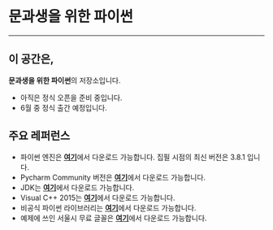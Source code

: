 # 문과생을 위한 파이썬
-------

## 이 공간은,
**문과생을 위한 파이썬**의 저장소입니다.
- 아직은 정식 오픈을 준비 중입니다.
- 6월 중 정식 출간 예정입니다.
## 주요 레퍼런스
- 파이썬 엔진은 [**여기**][python]에서 다운로드 가능합니다. 집필 시점의 최신 버전은 3.8.1 입니다.
- Pycharm Community 버전은 [**여기**][pycharm]에서 다운로드 가능합니다.
- JDK는 [**여기**][jdk]에서 다운로드 가능합니다.
- Visual C++ 2015는 [**여기**][vc]에서 다운로드 가능합니다.
- 비공식 파이썬 라이브러리는 [**여기**][unofficial]에서 다운로드 가능합니다.
- 예제에 쓰인 서울시 무료 글꼴은 [**여기**][seoul_font]에서 다운로드 가능합니다.

[python]: https://www.python.org/downloads/
[pycharm]: https://www.jetbrains.com/ko-kr/pycharm
[jdk]: https://www.oracle.com/java/technologies/javase-jdk13-downloads.html
[vc]: https://visualstudio.microsoft.com/ko/vs/older-downloads/
[unofficial]: https://www.lfd.uci.edu/~gohlke/pythonlibs/
[seoul_font]: https://www.seoul.go.kr/seoul/font.do
